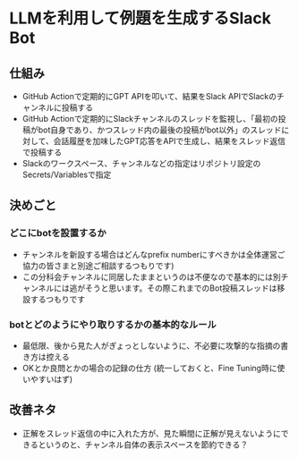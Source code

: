# LLMを利用して例題を生成するSlack Bot

## 仕組み
- GitHub Actionで定期的にGPT APIを叩いて、結果をSlack APIでSlackのチャンネルに投稿する
- GitHub Actionで定期的にSlackチャンネルのスレッドを監視し、「最初の投稿がbot自身であり、かつスレッド内の最後の投稿がbot以外」のスレッドに対して、会話履歴を加味したGPT応答をAPIで生成し、結果をスレッド返信で投稿する
- Slackのワークスペース、チャンネルなどの指定はリポジトリ設定のSecrets/Variablesで指定

## 決めごと
### どこにbotを設置するか
- チャンネルを新設する場合はどんなprefix numberにすべきかは全体運営ご協力の皆さまと別途ご相談するつもりです)
- この分科会チャンネルに同居したままというのは不便なので基本的には別チャンネルには逃がそうと思います。その際これまでのBot投稿スレッドは移設するつもりです

### botとどのようにやり取りするかの基本的なルール
- 最低限、後から見た人がぎょっとしないように、不必要に攻撃的な指摘の書き方は控える
- OKとか良問とかの場合の記録の仕方 (統一しておくと、Fine Tuning時に使いやすいはず)

## 改善ネタ
- 正解をスレッド返信の中に入れた方が、見た瞬間に正解が見えないようにできるというのと、チャンネル自体の表示スペースを節約できる？